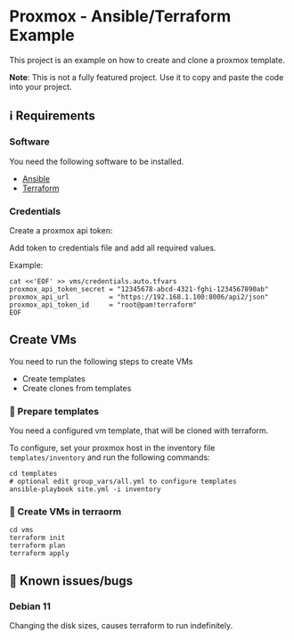 # Proxmox - Ansible/Terraform Example

This project is an example on how to create and clone a proxmox template.

**Note**: This is not a fully featured project. Use it to copy and paste the code into your project.


## :information_source: Requirements

### Software
You need the following software to be installed.
- [Ansible](https://docs.ansible.com/ansible/latest/installation_guide/intro_installation.html)
- [Terraform](https://developer.hashicorp.com/terraform/tutorials/aws-get-started/install-cli)

### Credentials
Create a proxmox api token:

Add token to credentials file and add all required values.

Example:

```shell
cat <<'EOF' >> vms/credentials.auto.tfvars
proxmox_api_token_secret = "12345678-abcd-4321-fghi-1234567890ab"
proxmox_api_url          = "https://192.168.1.100:8006/api2/json"
proxmox_api_token_id     = "root@pam!terraform"
EOF
```

## Create VMs

You need to run the following steps to create VMs

- Create templates
- Create clones from templates

### :construction_worker: Prepare templates

You need a configured vm template, that will be cloned with terraform.

To configure, set your proxmox host in the inventory file `templates/inventory` and
run the following commands:

```shell
cd templates
# optional edit group_vars/all.yml to configure templates
ansible-playbook site.yml -i inventory
```

### :hammer: Create VMs in terraorm

```shell
cd vms
terraform init
terraform plan
terraform apply
```

## :bug: Known issues/bugs

### Debian 11
Changing the disk sizes, causes terraform to run indefinitely.
